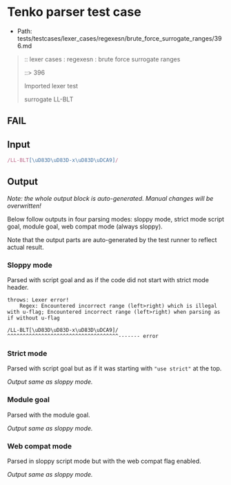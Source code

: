 # Tenko parser test case

- Path: tests/testcases/lexer_cases/regexesn/brute_force_surrogate_ranges/396.md

> :: lexer cases : regexesn : brute force surrogate ranges
>
> ::> 396
>
> Imported lexer test
>
> surrogate LL-BLT

## FAIL

## Input

`````js
/LL-BLT[\uD83D\uD83D-x\uD83D\uDCA9]/
`````

## Output

_Note: the whole output block is auto-generated. Manual changes will be overwritten!_

Below follow outputs in four parsing modes: sloppy mode, strict mode script goal, module goal, web compat mode (always sloppy).

Note that the output parts are auto-generated by the test runner to reflect actual result.

### Sloppy mode

Parsed with script goal and as if the code did not start with strict mode header.

`````
throws: Lexer error!
    Regex: Encountered incorrect range (left>right) which is illegal with u-flag; Encountered incorrect range (left>right) when parsing as if without u-flag

/LL-BLT[\uD83D\uD83D-x\uD83D\uDCA9]/
^^^^^^^^^^^^^^^^^^^^^^^^^^^^^^^^^^^^------- error
`````

### Strict mode

Parsed with script goal but as if it was starting with `"use strict"` at the top.

_Output same as sloppy mode._

### Module goal

Parsed with the module goal.

_Output same as sloppy mode._

### Web compat mode

Parsed in sloppy script mode but with the web compat flag enabled.

_Output same as sloppy mode._
